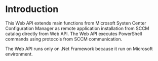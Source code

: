 # Introduction 
This Web API extends main functions from Microsoft Systen Center Configuration Manager as remote application installation from SCCM catalog directly from Web API.
The Web API executes PowerShell commands using protocols from SCCM communication.

The Web API runs only on .Net Framework because it run on Microsoft environment.
